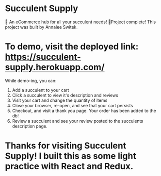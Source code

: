 

# Succulent Supply

🌵 An eCommerce hub for all your succulent needs! 🌵Project complete! This project was built by Annalee Switek. 

# To demo, visit the deployed link: https://succulent-supply.herokuapp.com/

While demo-ing, you can: 

1. Add a succulent to your cart
2. Click a succulent to view it's description and reviews
3. Visit your cart and change the quantity of items
4. Close your browser, re-open, and see that your cart persists
5. Checkout, and visit a thank you page. Your order has been added to the db! 
6. Review a succulent and see your review posted to the succulents description page. 

# Thanks for visiting Succulent Supply! I built this as some light practice with React and Redux. 

